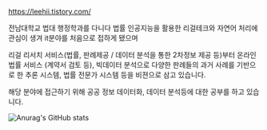 https://leehii.tistory.com/


전남대학교 법대 행정학과를 다니다 법률 인공지능을 활용한 리걸테크와 자연어 처리에 관심이 생겨 it분야를 처음으로 접하게 됐으며

리걸 리서치 서비스(법률, 판례제공 / 데이터 분석을 통한 2차정보 제공 등)부터 온라인 법률 서비스 (계약서 검토 등), 빅데이터 분석으로 다양한 판례들의 과거 사례를 기반으로 한 추론 시스템, 법률 전문가 시스템 등을 비젼으로 삼고 있습니다.

해당 분야에 접근하기 위해 공공 정보 데이터화, 데이터 분석등에 대한 공부를 하고 있습니다.

![Anurag's GitHub stats](https://github-readme-stats.vercel.app/api?username=leekkkjjj&show_icons=true&theme=highcontrast)
